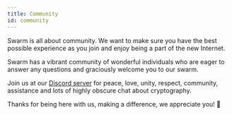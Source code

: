 ```yaml
---
title: Community
id: community
---
```


Swarm is all about community. We want to make sure you have the best
possible experience as you join and enjoy being a part of the new
Internet.

Swarm has a vibrant community of wonderful individuals who are eager
to answer any questions and graciously welcome you to our swarm.

Join us at our [Discord server](https://discord.gg/wdghaQsGq5) for peace, love, unity, respect, community, assistance and lots of highly obscure chat about cryptography.

Thanks for being here with us, making a difference, we appreciate you! 🧡
